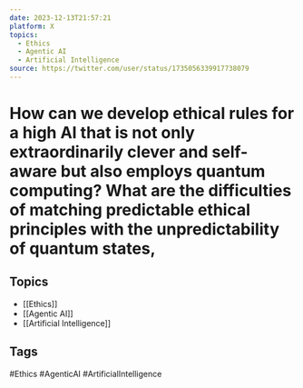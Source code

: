 ```yaml
---
date: 2023-12-13T21:57:21
platform: X
topics:
  - Ethics
  - Agentic AI
  - Artificial Intelligence
source: https://twitter.com/user/status/1735056339917738079
---
```

# How can we develop ethical rules for a high AI that is not only extraordinarily clever and self-aware but also employs quantum computing? What are the difficulties of matching predictable ethical principles with the unpredictability of quantum states,

## Topics
- [[Ethics]]
- [[Agentic AI]]
- [[Artificial Intelligence]]

## Tags
#Ethics #AgenticAI #ArtificialIntelligence